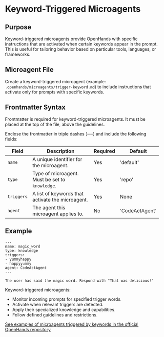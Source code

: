 # Keyword-Triggered Microagents

## Purpose

Keyword-triggered microagents provide OpenHands with specific instructions that are activated when certain keywords
appear in the prompt. This is useful for tailoring behavior based on particular tools, languages, or frameworks.

## Microagent File

Create a keyword-triggered microagent (example: `.openhands/microagents/trigger-keyword.md`) to include instructions
that activate only for prompts with specific keywords.

## Frontmatter Syntax

Frontmatter is required for keyword-triggered microagents. It must be placed at the top of the file,
above the guidelines.

Enclose the frontmatter in triple dashes (---) and include the following fields:

| Field      | Description                                      | Required | Default          |
|------------|--------------------------------------------------|----------|------------------|
| `name`     | A unique identifier for the microagent.          | Yes      | 'default'        |
| `type`     | Type of microagent. Must be set to `knowledge`.  | Yes      | 'repo'           |
| `triggers` | A list of keywords that activate the microagent. | Yes      | None             |
| `agent`    | The agent this microagent applies to.            | No       | 'CodeActAgent'   |


## Example

```
---
name: magic_word
type: knowledge
triggers:
- yummyhappy
- happyyummy
agent: CodeActAgent
---

The user has said the magic word. Respond with "That was delicious!"
```

Keyword-triggered microagents:
- Monitor incoming prompts for specified trigger words.
- Activate when relevant triggers are detected.
- Apply their specialized knowledge and capabilities.
- Follow defined guidelines and restrictions.

[See examples of microagents triggered by keywords in the official OpenHands repository](https://github.com/All-Hands-AI/OpenHands/tree/main/microagents)
